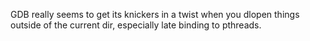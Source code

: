 GDB really seems to get its knickers in a twist when you dlopen things outside of the current dir, especially late binding to pthreads.